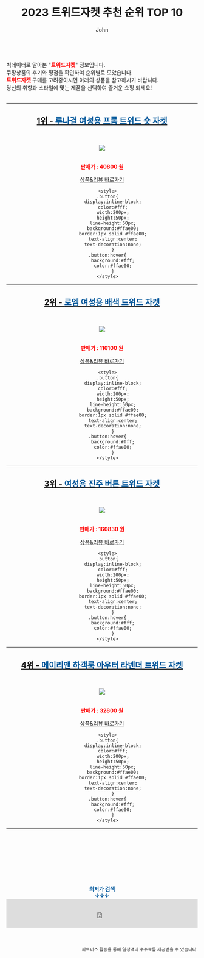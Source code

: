 ﻿---
layout: post
title:  "2023 트위드자켓 추천 순위 TOP 10"
author: John
categories: [ 패션의류 ]
tags: [ 트위드자켓, 트위드자켓 코디, 트위드자켓 남자, 트위드자켓 더쿠, 트위드자켓 추천, 트위드자켓 코트, 트위드자켓 위에, 트위드자켓 코디 더쿠, 트위드자켓 브랜드, 트위드자켓이란 ]
image: https://static.coupangcdn.com/image/rs_quotation_api/e1ztr3it/fdd737e6d1aa4fefbaffe0356b0a9fea.jpg 
description: "2023 트위드자켓 추천 순위 TOP 10 관련 상품으로 가장 고객 선호도가 높은 제품입니다."
toc: true
toc_sticky: true
---

<br>
빅데이터로 알아본 "<b><font color='#ff0000'>트위드자켓</font></b>" 정보입니다.
<br>
쿠팡상품의 후기와 평점을 확인하여 순위별로 모았습니다.
<br>
<b><font color='#ff0000'>트위드자켓</font></b>  구매를 고려중이시면 아래의 상품을 참고하시기 바랍니다.
<br>
당신의 취향과 스타일에 맞는 제품을 선택하여 즐거운 쇼핑 되세요!
<br><br>
<hr>
<p>
    
<center><h2><a href="https://link.coupang.com/re/AFFSDP?lptag=AF7307611&pageKey=6792936272&itemId=16009164994&vendorItemId=83216608045&traceid=V0-153-a2fb1f77da62eeab&requestid=20230224061016100170549" target="_blank"><b>1위 - <font color='#01579B'>루나걸 여성용 프롬 트위드 숏 자켓</font></b></a></h2><br>

<a href="https://link.coupang.com/re/AFFSDP?lptag=AF7307611&pageKey=6792936272&itemId=16009164994&vendorItemId=83216608045&traceid=V0-153-a2fb1f77da62eeab&requestid=20230224061016100170549" target="_blank"><img src="https://static.coupangcdn.com/image/rs_quotation_api/e1ztr3it/fdd737e6d1aa4fefbaffe0356b0a9fea.jpg"></a><br><br>

<b><font color='#ff0000'>판매가 : 40800 원</font></b><br>

<a href="https://link.coupang.com/re/AFFSDP?lptag=AF7307611&pageKey=6792936272&itemId=16009164994&vendorItemId=83216608045&traceid=V0-153-a2fb1f77da62eeab&requestid=20230224061016100170549" target="_blank" class="button">상품&리뷰 바로가기</a><p>

        <style>
        .button{
            display:inline-block;
            color:#fff;
            width:200px;
            height:50px;
            line-height:50px;
            background:#ffae00;
            border:1px solid #ffae00;
            text-align:center;
            text-decoration:none;
            }
        .button:hover{
            background:#fff;
            color:#ffae00;
            }
        </style>

<hr>

<center><h2><a href="https://link.coupang.com/re/AFFSDP?lptag=AF7307611&pageKey=7054609269&itemId=17475397663&vendorItemId=84642996407&traceid=V0-153-a7a4214cc2b4fc48&requestid=20230224061016100170549" target="_blank"><b>2위 - <font color='#01579B'>로엠 여성용 배색 트위드 자켓</font></b></a></h2><br>

<a href="https://link.coupang.com/re/AFFSDP?lptag=AF7307611&pageKey=7054609269&itemId=17475397663&vendorItemId=84642996407&traceid=V0-153-a7a4214cc2b4fc48&requestid=20230224061016100170549" target="_blank"><img src="https://static.coupangcdn.com/image/rs_quotation_api/yy4vz2lo/ed50d99d2e894e0d880adce9c05bedaa.jpg"></a><br><br>

<b><font color='#ff0000'>판매가 : 116100 원</font></b><br>

<a href="https://link.coupang.com/re/AFFSDP?lptag=AF7307611&pageKey=7054609269&itemId=17475397663&vendorItemId=84642996407&traceid=V0-153-a7a4214cc2b4fc48&requestid=20230224061016100170549" target="_blank" class="button">상품&리뷰 바로가기</a><p>

        <style>
        .button{
            display:inline-block;
            color:#fff;
            width:200px;
            height:50px;
            line-height:50px;
            background:#ffae00;
            border:1px solid #ffae00;
            text-align:center;
            text-decoration:none;
            }
        .button:hover{
            background:#fff;
            color:#ffae00;
            }
        </style>

<hr>

<center><h2><a href="https://link.coupang.com/re/AFFSDP?lptag=AF7307611&pageKey=6792339093&itemId=16006700701&vendorItemId=83211563505&traceid=V0-153-389cc75e16407b06&requestid=20230224061016100170549" target="_blank"><b>3위 - <font color='#01579B'>여성용 진주 버튼 트위드 자켓</font></b></a></h2><br>

<a href="https://link.coupang.com/re/AFFSDP?lptag=AF7307611&pageKey=6792339093&itemId=16006700701&vendorItemId=83211563505&traceid=V0-153-389cc75e16407b06&requestid=20230224061016100170549" target="_blank"><img src="https://static.coupangcdn.com/image/retail/images/451588367613005-ffc1958f-a080-455b-a01b-6f356daf8fb2.jpg"></a><br><br>

<b><font color='#ff0000'>판매가 : 160830 원</font></b><br>

<a href="https://link.coupang.com/re/AFFSDP?lptag=AF7307611&pageKey=6792339093&itemId=16006700701&vendorItemId=83211563505&traceid=V0-153-389cc75e16407b06&requestid=20230224061016100170549" target="_blank" class="button">상품&리뷰 바로가기</a><p>

        <style>
        .button{
            display:inline-block;
            color:#fff;
            width:200px;
            height:50px;
            line-height:50px;
            background:#ffae00;
            border:1px solid #ffae00;
            text-align:center;
            text-decoration:none;
            }
        .button:hover{
            background:#fff;
            color:#ffae00;
            }
        </style>

<hr>

<center><h2><a href="https://link.coupang.com/re/AFFSDP?lptag=AF7307611&pageKey=6898536793&itemId=16583997422&vendorItemId=83777495151&traceid=V0-153-a648917ebf90a157&requestid=20230224061016100170549" target="_blank"><b>4위 - <font color='#01579B'>메이리앤 하객룩 아우터 라벤더 트위드 자켓</font></b></a></h2><br>

<a href="https://link.coupang.com/re/AFFSDP?lptag=AF7307611&pageKey=6898536793&itemId=16583997422&vendorItemId=83777495151&traceid=V0-153-a648917ebf90a157&requestid=20230224061016100170549" target="_blank"><img src="https://static.coupangcdn.com/image/vendor_inventory/a184/b76c0c86db74abda9fb985fc8d309bed413f85ad5cd35a527dff09547faf.jpg"></a><br><br>

<b><font color='#ff0000'>판매가 : 32800 원</font></b><br>

<a href="https://link.coupang.com/re/AFFSDP?lptag=AF7307611&pageKey=6898536793&itemId=16583997422&vendorItemId=83777495151&traceid=V0-153-a648917ebf90a157&requestid=20230224061016100170549" target="_blank" class="button">상품&리뷰 바로가기</a><p>

        <style>
        .button{
            display:inline-block;
            color:#fff;
            width:200px;
            height:50px;
            line-height:50px;
            background:#ffae00;
            border:1px solid #ffae00;
            text-align:center;
            text-decoration:none;
            }
        .button:hover{
            background:#fff;
            color:#ffae00;
            }
        </style>

<hr>

<br><br><br><br><br><br><br>
<center><b><font color='#01579B' size='medium'>최저가 검색<br>
↓↓↓</font></b></center>
<center><iframe src="https://coupa.ng/b1Tbjx" width="100%" height="75" frameborder="0" scrolling="no" referrerpolicy="unsafe-url"></iframe></center>
<br><br>
<p>
<small>
    <div align="right">파트너스 활동을 통해 일정액의 수수료를 제공받을 수 있습니다.</div>
</small>
</p>
